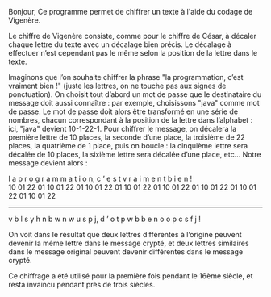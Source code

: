 Bonjour, 
Ce programme permet de chiffrer un texte à l'aide du codage de Vigenère.

Le chiffre de Vigenère consiste, comme pour le chiffre de César, à décaler chaque lettre du texte avec un décalage bien précis. Le décalage à effectuer n’est cependant pas le même selon la position de la lettre dans le texte.

Imaginons que l’on souhaite chiffrer la phrase "la programmation, c’est vraiment bien !" (juste les
lettres, on ne touche pas aux signes de ponctuation). On choisit tout d’abord un mot de passe que le
destinataire du message doit aussi connaître : par exemple, choisissons "java" comme mot de passe. Le
mot de passe doit alors être transformé en une série de nombres, chacun correspondant à la position de
la lettre dans l’alphabet : ici, "java" devient 10-1-22-1. 
Pour chiffrer le message, on décalera la première lettre de 10 places, la seconde d’une place, la troisième
de 22 places, la quatrième de 1 place, puis on boucle : la cinquième lettre sera décalée de 10 places, la
sixième lettre sera décalée d’une place, etc...
Notre message devient alors :

l  a  p  r  o  g  r  a  m  m  a  t  i  o  n, c ’ e  s  t  v  r  a  i  m  e  n  t  b  i  e  n  !                                                    
10 01 22 01 10 01 22 01 10 01 22 01 10 01 22 01  10 01 22 01 10 01 22 01 10 01 22 01 10 01 22

----------------------------------------------------------------------------------------------------------------
v  b  l  s  y  h  n  b  w  n  w  u  s  p  j,  d ’ o  t  p  w  b  b  e  n  o  o  p  c  s  f  j  !


On voit dans le résultat que deux lettres différentes à l’origine peuvent devenir la même lettre dans
le message crypté, et deux lettres similaires dans le message original peuvent devenir différentes dans le
message crypté.


Ce chiffrage a été utilisé pour la première fois pendant le 16ème siècle, et resta invaincu pendant près de trois siècles.
